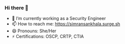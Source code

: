 ### Hi there 👋



- 🔭 I’m currently working as a Security Engineer
- 📫 How to reach me: https://simransankhala.surge.sh
- 😄 Pronouns: She/Her
- ⚡ Certifications: OSCP, CRTP, CTIA


